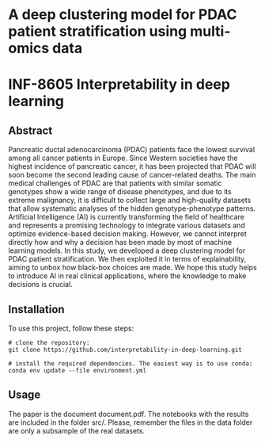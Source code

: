 # A deep clustering model for PDAC patient stratification using multi-omics data

# INF-8605 Interpretability in deep learning

## Abstract

Pancreatic ductal adenocarcinoma (PDAC) patients face the lowest survival among all cancer patients in Europe. Since Western societies have the highest incidence of pancreatic cancer, it has been projected that PDAC will soon become the second leading cause of cancer-related deaths. The main medical challenges of PDAC are that patients with similar somatic genotypes show a wide range of disease phenotypes, and due to its extreme malignancy, it is difficult to collect large and high-quality datasets that allow systematic analyses of the hidden genotype-phenotype patterns. Artificial Intelligence (AI) is currently transforming the field of healthcare and represents a promising technology to integrate various datasets and optimize evidence-based decision making. However, we cannot interpret directly how and why a decision has been made by most of machine learning models. In this study, we developed a deep clustering model for PDAC patient stratification. We then exploited it in terms of explainability, aiming to unbox how black-box choices are made. We hope this study helps to introduce AI in real clinical applications, where the knowledge to make decisions is crucial.

## Installation

To use this project, follow these steps:

    # clone the repository:
    git clone https://github.com/interpretability-in-deep-learning.git

    # install the required dependencies. The easiest way is to use conda:
    conda env update --file environment.yml

## Usage

The paper is the document document.pdf. The notebooks with the results are included in the folder src/. Please, remember the files in the data folder are only a subsample of the real datasets.